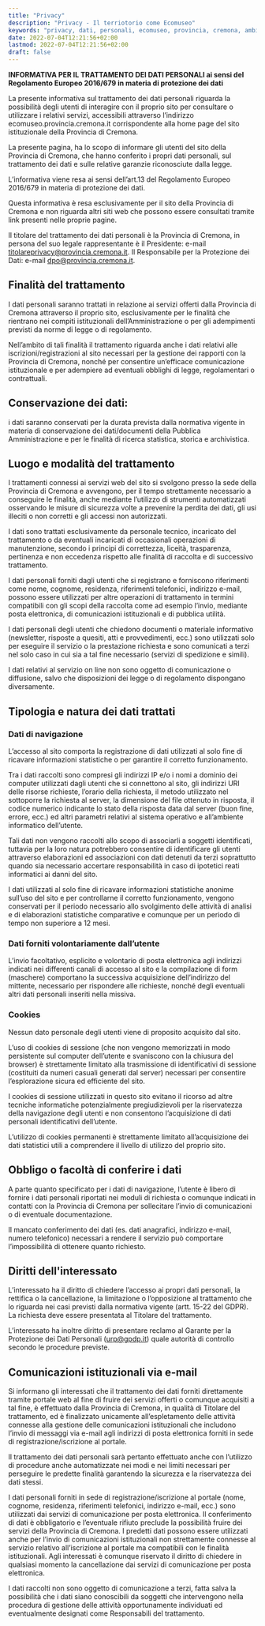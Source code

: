 ```yaml
---
title: "Privacy"
description: "Privacy - Il terriotorio come Ecomuseo"
keywords: "privacy, dati, personali, ecomuseo, provincia, cremona, ambiente"
date: 2022-07-04T12:21:56+02:00
lastmod: 2022-07-04T12:21:56+02:00
draft: false
---
```

**INFORMATIVA PER IL TRATTAMENTO DEI DATI PERSONALI ai sensi del Regolamento Europeo 2016/679 in materia di protezione dei dati**

La presente informativa sul trattamento dei dati personali riguarda la possibilità degli utenti  di interagire con il proprio sito per consultare o utilizzare i relativi servizi, accessibili attraverso l’indirizzo ecomuseo.provincia.cremona.it corrispondente alla home page del sito istituzionale della Provincia di Cremona.

La presente pagina, ha lo scopo di informare gli utenti del sito della Provincia di Cremona, che hanno conferito i  propri dati personali, sul trattamento dei dati e sulle relative garanzie riconosciute dalla legge.

L’informativa viene resa ai sensi dell’art.13 del Regolamento Europeo 2016/679 in materia di protezione dei dati.

Questa informativa è resa esclusivamente per il sito della Provincia di Cremona e non riguarda altri siti web che possono essere consultati tramite link presenti nelle proprie pagine.

Il titolare del trattamento dei dati personali  è la Provincia di Cremona, in persona del suo legale rappresentante è  il Presidente: e-mail titolareprivacy@provincia.cremona.it.
Il Responsabile per la Protezione dei Dati: e-mail dpo@provincia.cremona.it.

## Finalità del trattamento

I dati personali saranno trattati in relazione ai servizi offerti dalla Provincia di Cremona attraverso il proprio sito, esclusivamente per le finalità che rientrano nei compiti istituzionali dell’Amministrazione o per gli adempimenti previsti da norme di legge o di regolamento.

Nell’ambito di tali finalità il trattamento riguarda anche i dati relativi alle iscrizioni/registrazioni al sito necessari per la gestione dei rapporti con la Provincia di Cremona, nonché per consentire un’efficace comunicazione istituzionale e per adempiere ad eventuali obblighi di legge, regolamentari o contrattuali.

## Conservazione dei dati:

i dati saranno conservati per la durata prevista dalla normativa vigente in materia di conservazione dei dati/documenti della Pubblica Amministrazione e per le finalità di ricerca statistica, storica e archivistica.

## Luogo e modalità del trattamento

I trattamenti connessi ai servizi web del sito si svolgono presso la sede della Provincia di Cremona e avvengono, per il tempo strettamente necessario a conseguire le finalità, anche mediante l’utilizzo di strumenti automatizzati osservando le misure di sicurezza volte a prevenire la perdita dei dati, gli usi illeciti o non corretti e gli accessi non autorizzati.

I dati sono trattati esclusivamente da personale tecnico, incaricato del trattamento o da eventuali incaricati di occasionali operazioni di manutenzione, secondo i principi di correttezza, liceità, trasparenza, pertinenza e non eccedenza rispetto alle finalità di raccolta e di successivo trattamento.

I dati personali forniti dagli utenti che si registrano e forniscono riferimenti come nome, cognome, residenza, riferimenti telefonici, indirizzo e-mail, possono essere utilizzati per altre operazioni di trattamento in termini compatibili con gli scopi della raccolta come ad esempio l’invio, mediante posta elettronica, di comunicazioni istituzionali e di pubblica utilità.

I dati personali degli utenti che chiedono documenti o materiale informativo (newsletter, risposte a quesiti, atti e provvedimenti, ecc.) sono utilizzati solo per eseguire il servizio o la prestazione richiesta e sono comunicati a terzi nel solo caso in cui sia a tal fine necessario (servizi di spedizione e simili).

I dati relativi al servizio on line non sono oggetto di comunicazione o diffusione, salvo che disposizioni dei legge o di regolamento dispongano diversamente.
## Tipologia e natura dei dati trattati

### Dati di navigazione

L’accesso al sito comporta la registrazione di dati utilizzati al solo fine di ricavare informazioni statistiche o per garantire il corretto funzionamento.

Tra i dati raccolti sono compresi gli indirizzi IP e/o i nomi a dominio dei computer utilizzati dagli utenti che si connettono al sito, gli indirizzi URI delle risorse richieste, l’orario della richiesta, il metodo utilizzato nel sottoporre la richiesta al server, la dimensione del file ottenuto in risposta, il codice numerico indicante lo stato della risposta data dal server (buon fine, errore, ecc.) ed altri parametri relativi al sistema operativo e all’ambiente informatico dell’utente.

Tali dati non vengono raccolti allo scopo di associarli a soggetti identificati, tuttavia per la loro natura potrebbero consentire di identificare gli utenti attraverso elaborazioni ed associazioni con dati detenuti da terzi soprattutto quando sia necessario accertare responsabilità in caso di ipotetici reati informatici ai danni del sito.

I dati utilizzati al solo fine di ricavare informazioni statistiche anonime sull’uso del sito e per controllarne il corretto funzionamento, vengono conservati per il periodo necessario allo svolgimento delle attività di analisi e di elaborazioni statistiche comparative e comunque per un periodo di tempo non superiore a 12 mesi.

### Dati forniti volontariamente dall’utente

L’invio facoltativo, esplicito e volontario di posta elettronica agli indirizzi indicati nei differenti canali di accesso al sito e la compilazione di form (maschere) comportano la successiva acquisizione dell’indirizzo del mittente, necessario per rispondere alle richieste, nonché degli eventuali altri dati personali inseriti nella missiva.

### Cookies

Nessun dato personale degli utenti viene di proposito acquisito dal sito.

L’uso di cookies di sessione (che non vengono memorizzati in modo persistente sul computer dell’utente e svaniscono con la chiusura del browser) è strettamente limitato alla trasmissione di identificativi di sessione (costituiti da numeri casuali generati dal server) necessari per consentire l’esplorazione sicura ed efficiente del sito.

I cookies di sessione utilizzati in questo sito evitano il ricorso ad altre tecniche informatiche potenzialmente pregiudizievoli per la riservatezza della navigazione degli utenti e non consentono l’acquisizione di dati personali identificativi dell’utente.

L’utilizzo di cookies permanenti è strettamente limitato all’acquisizione dei dati statistici utili a comprendere il livello di utilizzo del proprio sito.

## Obbligo o facoltà di conferire i dati

A parte quanto specificato per i dati di navigazione, l’utente è libero di fornire i dati personali riportati nei moduli di richiesta o comunque indicati in contatti con la Provincia di Cremona per sollecitare l’invio di comunicazioni o di eventuale documentazione.

Il mancato conferimento dei dati (es. dati anagrafici, indirizzo e-mail, numero telefonico) necessari a rendere il servizio può comportare l’impossibilità di ottenere quanto richiesto.

## Diritti dell'interessato

L’interessato ha il diritto di chiedere l’accesso ai propri dati personali, la rettifica o la cancellazione, la limitazione o l’opposizione al trattamento che lo riguarda nei casi previsti dalla normativa vigente (artt. 15-22 del GDPR). La richiesta deve essere presentata al Titolare del trattamento.

L’interessato ha inoltre diritto di presentare reclamo al Garante per la Protezione dei Dati Personali (urp@gpdp.it)  quale autorità di controllo secondo le procedure previste.

## Comunicazioni istituzionali via e-mail

Si informano gli interessati che il trattamento dei dati forniti direttamente tramite portale web al fine di fruire dei servizi offerti o comunque acquisiti a tal fine, è effettuato dalla Provincia di Cremona, in qualità di Titolare del trattamento, ed è finalizzato unicamente all’espletamento delle attività connesse alla gestione delle comunicazioni istituzionali che includono l’invio di messaggi via e-mail agli indirizzi di posta elettronica forniti in sede di registrazione/iscrizione al portale.

Il trattamento dei dati personali sarà pertanto effettuato anche con l’utilizzo di procedure anche automatizzate nei modi e nei limiti necessari per perseguire le predette finalità garantendo la sicurezza e la riservatezza dei dati stessi.

I dati personali forniti in sede di registrazione/iscrizione al portale (nome, cognome, residenza, riferimenti telefonici, indirizzo e-mail, ecc.) sono utilizzati dai servizi di comunicazione per posta elettronica. Il conferimento di dati è obbligatorio e l’eventuale rifiuto preclude la possibilità fruire dei servizi della Provincia di Cremona. I predetti dati possono essere utilizzati anche per l’invio di comunicazioni istituzionali non strettamente connesse al servizio relativo all’iscrizione al portale ma compatibili con le finalità istituzionali. Agli interessati è comunque riservato il diritto di chiedere in qualsiasi momento la cancellazione dai servizi di comunicazione per posta elettronica.

I dati raccolti non sono oggetto di comunicazione a terzi, fatta salva la possibilità che i dati siano conoscibili da soggetti che intervengono nella procedura di gestione delle attività opportunamente individuati ed eventualmente designati come Responsabili del trattamento.

